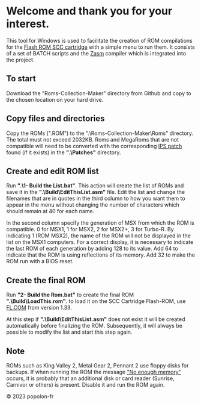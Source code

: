 ﻿# Welcome and thank you for your interest.

This tool for Windows is used to facilitate the creation of ROM compilations for the [Flash ROM SCC cartridge](https://www.msx.org/wiki/Popolon-fr_Flash-ROM_SCC_Cartridge) with a simple menu to run them. It consists of a set of BATCH scripts and the [Zasm](https://k1.spdns.de/Develop/Projects/zasm/Distributions/) compiler which is integrated into the project.

## To start

Download the "Roms-Collection-Maker" directory from Github and copy to the chosen location on your hard drive.

## Copy files and directories

Copy the ROMs (".ROM") to the ".\Roms-Collection-Maker\Roms\" directory. The total must not exceed 2032KB. Roms and MegaRoms that are not compatible will need to be converted with the corresponding [IPS patch](https://www.msx.org/wiki/How_to_use_IPS_files)  found (if it exists) in the **".\Patches\"** directory.

## Create and edit ROM list

Run **".\1- Build the List.bat"**. This action will create the list of ROMs and save it in the **".\Build\EditThisList.asm"** file. Edit the list and change the filenames that are in quotes in the third column to how you want them to appear in the menu without changing the number of characters which should remain at 40 for each name. 

In the second column specify the generation of MSX from which the ROM is compatible. 0 for MSX1, 1 for MSX2, 2 for MSX2+, 3 for Turbo-R. By indicating 1 (ROM MSX2), the name of the ROM will not be displayed in the list on the MSX1 computers. For a correct display, it is necessary to indicate the last ROM of each generation by adding 128 to its value. Add 64 to indicate that the ROM is using reflections of its memory. Add 32 to make the ROM run with a BIOS reset.

## Create the final ROM

Run **"2- Build the Rom.bat"** to create the final ROM **".\Build\LoadThis.rom"**. to load it on the SCC Cartridge Flash-ROM, use [FL.COM](https://github.com/gdx-msx/FL/tree/master/FL-V133) from version 1.33.

At this step if **".\Build\EditThisList.asm"** does not exist it will be created automatically before finalizing the ROM. Subsequently, it will always be possible to modify the list and start this step again.

## Note

ROMs such as King Valley 2, Metal Gear 2, Pennant 2 use floppy disks for backups. If when running the ROM the message ["No enough memory"](https://www.msx.org/wiki/No_enough_memory) occurs, it is probably that an additional disk or card reader (Sunrise, Carnivor or others) is present. Disable it and run the ROM again.

&copy; 2023 popolon-fr

